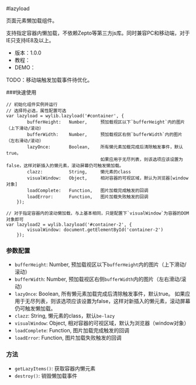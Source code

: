 #lazyload

页面元素懒加载组件。

支持指定容器内懒加载，不依赖Zepto等第三方js库。同时兼容PC和移动端，对于IE只支持IE8及以上。

* 版本：1.0.0
* 教程：
* DEMO：

TODO：移动端触发加载事件待优化。

###快速使用

    // 初始化组件实例并运行
    // 选择符必选，属性配置可选
    var lazyload = wylib.lazyload('#container', {
            bufferHeight:   Number,     预加载视区以下`bufferHeight`内的图片（上下滑动/滚动）
            bufferWidth:    Number,     预加载视区右侧`bufferWidth`内的图片（左右滑动/滚动）
            lazyOnce:       Boolean,    所有懒元素加载完成后清除触发事件，默认true。
                                        如果应用于无尽列表，则该选项应该设置为false，这样对新插入的懒元素，滚动屏幕仍可触发懒加载。
            clazz:          String,     懒元素的class
            visualWindow:   Object,     相对容器的可视区域，默认为浏览器[window对象]
            loadComplete:   Function,   图片加载完成触发的回调
            loadError:      Function,   图片加载失败触发的回调
        });

    // 对于指定容器内的滚动懒加载，与上基本相同，只是配置下`visualWindow`为容器的DOM对象即可
    var lazyload2 = wylib.lazyload('#container-2', {
            visualWindow: document.getElementById('container-2')
        });


### 参数配置
* `bufferHeight`:   Number,     预加载视区以下`bufferHeight`内的图片（上下滑动/滚动）
* `bufferWidth`:    Number,     预加载视区右侧`bufferWidth`内的图片（左右滑动/滚动）
* `lazyOnce`:       Boolean,    所有懒元素加载完成后清除触发事件，默认true。
                                如果应用于无尽列表，则该选项应该设置为false，这样对新插入的懒元素，滚动屏幕仍可触发懒加载。
* `clazz`:          String,     懒元素的class，默认`be-lazy`
* `visualWindow`:   Object,     相对容器的可视区域，默认为浏览器（window对象）
* `loadComplete`:   Function,   图片加载完成触发的回调
* `loadError`:      Function,   图片加载失败触发的回调

### 方法
* `getLazyItems()`: 获取容器内懒元素
* `destroy()`:      销毁懒加载事件
